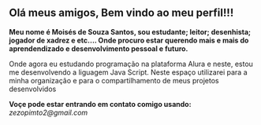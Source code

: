 ## Olá meus amigos, Bem vindo ao meu perfil!!!

**Meu nome é Moisés de Souza Santos,
sou estudante; leitor; desenhista; jogador de xadrez e etc.... Onde procuro estar querendo mais e mais do aprendendizado e desenvolvimento pessoal e futuro.**

Onde agora eu estudando programação na plataforma Alura
 e neste, estou me desenvolvendo a liguagem Java Script.
Neste espaço utilizarei para a minha organização e para o compartilhamento de meus projetos desenvolvidos

**Voçe pode estar entrando em contato comigo usando:**
_zezopimto2@gmail.com_

